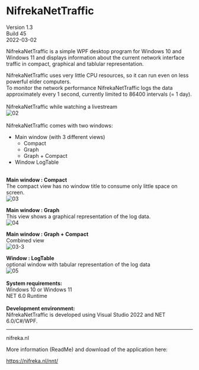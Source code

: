 # NifrekaNetTraffic
Version 1.3\
Build 45\
2022-03-02


NifrekaNetTraffic is a simple WPF desktop program for Windows 10 and Windows 11 and displays information about the current network interface traffic in compact, graphical and tablular representation.

NifrekaNetTraffic uses very little CPU resources, so it can run even on less powerful elder computers.\
To monitor the network performance NifrekaNetTraffic logs the data approximately every 1 second, currently limited to 86400 intervals (= 1 day).
\
\
NifrekaNetTraffic while watching a livestream\
![02](https://user-images.githubusercontent.com/32561354/155433764-57be9fd1-a900-4e99-b9fd-5ec319cc03a3.png)
\
\
NifrekaNetTraffic comes with two windows:

- Main window (with 3 different views)
    - Compact
    - Graph
    - Graph + Compact
- Window LogTable

\
**Main window : Compact**\
The compact view has no window title to consume only little space on screen.\
![03](https://user-images.githubusercontent.com/32561354/155433784-88013065-d1b6-428f-8f80-a8b656a23e77.png)

**Main window : Graph**\
This view shows a graphical representation of the log data.\
![04](https://user-images.githubusercontent.com/32561354/155433807-0f87999a-0d42-410f-bc9f-39741387cf21.png)

**Main window : Graph + Compact**\
Combined view\
![03-3](https://user-images.githubusercontent.com/32561354/156348703-da98fe90-e02c-4195-8a0c-84f1ed7e33a9.png)

**Window : LogTable**\
optional window with tabular representation of the log data\
![05](https://user-images.githubusercontent.com/32561354/155433835-3025c60f-f256-4835-9e00-419f82336fbc.png)
\
\
**System requirements:**\
Windows 10 or Windows 11\
NET 6.0 Runtime
\
\
**Development environment:**\
NifrekaNetTraffic is developed using Visual Studio 2022 and NET 6.0/C#/WPF.


---
nifreka.nl

More information (ReadMe) and download of the application here:

https://nifreka.nl/nnt/




